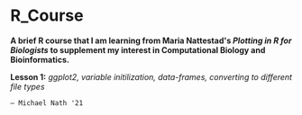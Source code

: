 # R_Course

**A brief R course that I am learning from Maria Nattestad's *Plotting in R for Biologists* to supplement my interest in Computational Biology and Bioinformatics.**

 **Lesson 1:** *ggplot2, variable initilization, data-frames, converting to different file types*
 
 `— Michael Nath '21`
